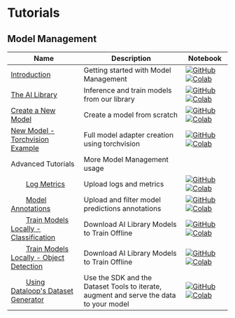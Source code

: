 # Tutorials

## Model Management
| Name | Description | Notebook |
| --- | --- | --- |
| <div>[Introduction](model_management/introduction/chapter.md)</div> | Getting started with Model Management | [![GitHub](https://badgen.net/badge/icon/github?icon=github&label)](https://github.com/dataloop-ai/dtlpy-documentation/blob/main/tutorials/model_management/introduction/chapter.ipynb) [![Colab](https://colab.research.google.com/assets/colab-badge.svg)](https://colab.research.google.com/github/dataloop-ai/dtlpy-documentation/blob/main/tutorials/model_management/introduction/chapter.ipynb) |
| <div>[The AI Library](model_management/ai_library/chapter.md)</div> | Inference and train models from our library | [![GitHub](https://badgen.net/badge/icon/github?icon=github&label)](https://github.com/dataloop-ai/dtlpy-documentation/blob/main/tutorials/model_management/ai_library/chapter.ipynb) [![Colab](https://colab.research.google.com/assets/colab-badge.svg)](https://colab.research.google.com/github/dataloop-ai/dtlpy-documentation/blob/main/tutorials/model_management/ai_library/chapter.ipynb) |
| <div>[Create a New Model](model_management/create_new_model/chapter.md)</div> | Create a model from scratch | [![GitHub](https://badgen.net/badge/icon/github?icon=github&label)](https://github.com/dataloop-ai/dtlpy-documentation/blob/main/tutorials/model_management/create_new_model/chapter.ipynb) [![Colab](https://colab.research.google.com/assets/colab-badge.svg)](https://colab.research.google.com/github/dataloop-ai/dtlpy-documentation/blob/main/tutorials/model_management/create_new_model/chapter.ipynb) |
| <div>[New Model - Torchvision Example](model_management/new_model_torchvision_example/chapter.md)</div> | Full model adapter creation using torchvision | [![GitHub](https://badgen.net/badge/icon/github?icon=github&label)](https://github.com/dataloop-ai/dtlpy-documentation/blob/main/tutorials/model_management/new_model_torchvision_example/chapter.ipynb) [![Colab](https://colab.research.google.com/assets/colab-badge.svg)](https://colab.research.google.com/github/dataloop-ai/dtlpy-documentation/blob/main/tutorials/model_management/new_model_torchvision_example/chapter.ipynb) |
| <div>Advanced Tutorials</div> | More Model Management usage | |
| <div>&nbsp;&nbsp;&nbsp;&nbsp;&nbsp;&nbsp;&nbsp;&nbsp;[Log Metrics](model_management/advance/model_metrics/chapter.md)</div> | Upload logs and metrics | [![GitHub](https://badgen.net/badge/icon/github?icon=github&label)](https://github.com/dataloop-ai/dtlpy-documentation/blob/main/tutorials/model_management/advance/model_metrics/chapter.ipynb) [![Colab](https://colab.research.google.com/assets/colab-badge.svg)](https://colab.research.google.com/github/dataloop-ai/dtlpy-documentation/blob/main/tutorials/model_management/advance/model_metrics/chapter.ipynb) |
| <div>&nbsp;&nbsp;&nbsp;&nbsp;&nbsp;&nbsp;&nbsp;&nbsp;[Model Annotations](model_management/advance/model_annotations/chapter.md)</div> | Upload and filter model predictions annotations | [![GitHub](https://badgen.net/badge/icon/github?icon=github&label)](https://github.com/dataloop-ai/dtlpy-documentation/blob/main/tutorials/model_management/advance/model_annotations/chapter.ipynb) [![Colab](https://colab.research.google.com/assets/colab-badge.svg)](https://colab.research.google.com/github/dataloop-ai/dtlpy-documentation/blob/main/tutorials/model_management/advance/model_annotations/chapter.ipynb) |
| <div>&nbsp;&nbsp;&nbsp;&nbsp;&nbsp;&nbsp;&nbsp;&nbsp;[Train Models Locally - Classification](model_management/advance/train_models_locally/classification/chapter.md)</div> | Download AI Library Models to Train Offline | [![GitHub](https://badgen.net/badge/icon/github?icon=github&label)](https://github.com/dataloop-ai/dtlpy-documentation/blob/main/tutorials/model_management/advance/train_models_locally/classification/chapter.ipynb) [![Colab](https://colab.research.google.com/assets/colab-badge.svg)](https://colab.research.google.com/github/dataloop-ai/dtlpy-documentation/blob/main/tutorials/model_management/advance/train_models_locally/classification/chapter.ipynb) |
| <div>&nbsp;&nbsp;&nbsp;&nbsp;&nbsp;&nbsp;&nbsp;&nbsp;[Train Models Locally - Object Detection](model_management/advance/train_models_locally/object_detection/chapter.md)</div> | Download AI Library Models to Train Offline | [![GitHub](https://badgen.net/badge/icon/github?icon=github&label)](https://github.com/dataloop-ai/dtlpy-documentation/blob/main/tutorials/model_management/advance/train_models_locally/object_detection/chapter.ipynb) [![Colab](https://colab.research.google.com/assets/colab-badge.svg)](https://colab.research.google.com/github/dataloop-ai/dtlpy-documentation/blob/main/tutorials/model_management/advance/train_models_locally/object_detection/chapter.ipynb) |
| <div>&nbsp;&nbsp;&nbsp;&nbsp;&nbsp;&nbsp;&nbsp;&nbsp;[Using Dataloop's Dataset Generator](model_management/advance/dataloop_dataset_generator/chapter.md)</div> | Use the SDK and the Dataset Tools to iterate, augment and serve the data to your model | [![GitHub](https://badgen.net/badge/icon/github?icon=github&label)](https://github.com/dataloop-ai/dtlpy-documentation/blob/main/tutorials/model_management/advance/dataloop_dataset_generator/chapter.ipynb) [![Colab](https://colab.research.google.com/assets/colab-badge.svg)](https://colab.research.google.com/github/dataloop-ai/dtlpy-documentation/blob/main/tutorials/model_management/advance/dataloop_dataset_generator/chapter.ipynb) |